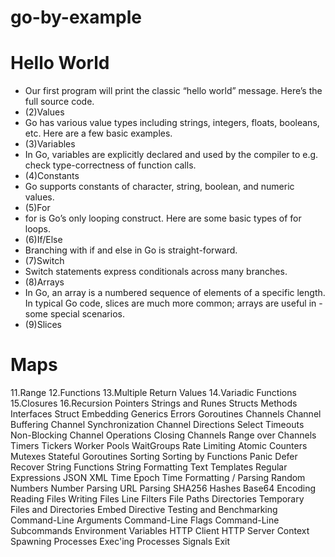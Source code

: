 # go-by-example

# Hello World
- Our first program will print the classic “hello world” message. Here’s the full source code.
- (2)Values
- Go has various value types including strings, integers, floats, booleans, etc. Here are a few basic examples.
- (3)Variables
- In Go, variables are explicitly declared and used by the compiler to e.g. check type-correctness of function calls.
- (4)Constants
- Go supports constants of character, string, boolean, and numeric values.
- (5)For
- for is Go’s only looping construct. Here are some basic types of for loops.
- (6)If/Else
- Branching with if and else in Go is straight-forward.
- (7)Switch
- Switch statements express conditionals across many branches.
- (8)Arrays
- In Go, an array is a numbered sequence of elements of a specific length. In typical Go code, slices are much more common; arrays are useful in - some special scenarios.
- (9)Slices
# Maps
11.Range
12.Functions
13.Multiple Return Values
14.Variadic Functions
15.Closures
16.Recursion
Pointers
Strings and Runes
Structs
Methods
Interfaces
Struct Embedding
Generics
Errors
Goroutines
Channels
Channel Buffering
Channel Synchronization
Channel Directions
Select
Timeouts
Non-Blocking Channel Operations
Closing Channels
Range over Channels
Timers
Tickers
Worker Pools
WaitGroups
Rate Limiting
Atomic Counters
Mutexes
Stateful Goroutines
Sorting
Sorting by Functions
Panic
Defer
Recover
String Functions
String Formatting
Text Templates
Regular Expressions
JSON
XML
Time
Epoch
Time Formatting / Parsing
Random Numbers
Number Parsing
URL Parsing
SHA256 Hashes
Base64 Encoding
Reading Files
Writing Files
Line Filters
File Paths
Directories
Temporary Files and Directories
Embed Directive
Testing and Benchmarking
Command-Line Arguments
Command-Line Flags
Command-Line Subcommands
Environment Variables
HTTP Client
HTTP Server
Context
Spawning Processes
Exec'ing Processes
Signals
Exit